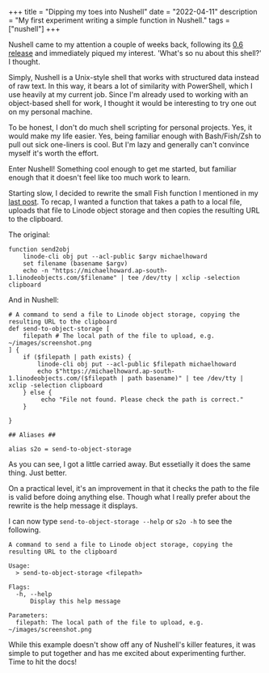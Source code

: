 +++
title = "Dipping my toes into Nushell"
date = "2022-04-11"
description = "My first experiment writing a simple function in Nushell."
tags = ["nushell"]
+++

Nushell came to my attention a couple of weeks back, following its [0.6 release](https://www.nushell.sh/blog/2022-03-22-nushell_0_60.html) and immediately piqued my interest. 'What's so nu about this shell?' I thought.

Simply, Nushell is a Unix-style shell that works with structured data instead of raw text. In this way, it bears a lot of similarity with PowerShell, which I use heavily at my current job. Since I'm already used to working with an object-based shell for work, I thought it would be interesting to try one out on my personal machine.

To be honest, I don't do much shell scripting for personal projects. Yes, it would make my life easier. Yes, being familiar enough with Bash/Fish/Zsh to pull out sick one-liners is cool. But I'm lazy and generally can't convince myself it's worth the effort.

Enter Nushell! Something cool enough to get me started, but familiar enough that it doesn't feel like too much work to learn.

Starting slow, I decided to rewrite the small Fish function I mentioned in my [last post](https://michaelhoward.kiwi/how-this-blog-works/). To recap, I wanted a function that takes a path to a local file, uploads that file to Linode object storage and then copies the resulting URL to the clipboard.

The original:

``` fish
function send2obj
    linode-cli obj put --acl-public $argv michaelhoward
    set filename (basename $argv)
    echo -n "https://michaelhoward.ap-south-1.linodeobjects.com/$filename" | tee /dev/tty | xclip -selection clipboard
```

And in Nushell:

``` shell
# A command to send a file to Linode object storage, copying the resulting URL to the clipboard
def send-to-object-storage [
    filepath # The local path of the file to upload, e.g. ~/images/screenshot.png
] {
    if ($filepath | path exists) {
        linode-cli obj put --acl-public $filepath michaelhoward
        echo $"https://michaelhoward.ap-south-1.linodeobjects.com/($filepath | path basename)" | tee /dev/tty | xclip -selection clipboard
    } else {
         echo "File not found. Please check the path is correct."
    }

}

## Aliases ##

alias s2o = send-to-object-storage
```

As you can see, I got a little carried away. But essetially it does the same thing. Just better.

On a practical level, it's an improvement in that it checks the path to the file is valid before doing anything else. Though what I really prefer about the rewrite is the help message it displays.

I can now type `send-to-object-storage --help` or `s2o -h` to see the following.

```
A command to send a file to Linode object storage, copying the resulting URL to the clipboard

Usage:
  > send-to-object-storage <filepath> 

Flags:
  -h, --help
      Display this help message

Parameters:
  filepath: The local path of the file to upload, e.g. ~/images/screenshot.png
```

While this example doesn't show off any of Nushell's killer features, it was simple to put together and has me excited about experimenting further. Time to hit the docs!
